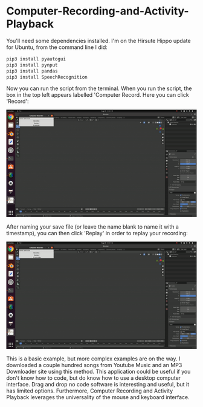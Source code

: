 # Computer-Recording-and-Activity-Playback
You'll need some dependencies installed. I'm on the Hirsute Hippo update for Ubuntu, from the command line I did:

```
pip3 install pyautogui
pip3 install pynput
pip3 install pandas
pip3 install SpeechRecognition
```
Now you can run the script from the terminal. When you run the script, the box in the top left appears labelled 'Computer Record. Here you can click 'Record':

![alt-text](https://github.com/kelmensonj/Computer-Recording-and-Activity-Playback/blob/main/gif_2.gif)

After naming your save file (or leave the name blank to name it with a timestamp), you can then click 'Replay' in order to replay your recording:

![alt-text](https://github.com/kelmensonj/Computer-Recording-and-Activity-Playback/blob/main/gif_1.gif)

This is a basic example, but more complex examples are on the way. I downloaded a couple hundred songs from Youtube Music and an MP3 Downloader site using this method. This application could be useful if you don't know how to code, but do know how to use a desktop computer interface. Drag and drop no code software is interesting and useful, but it has limited options. Furthermore, Computer Recording and Activity Playback leverages the universality of the mouse and keyboard interface. 

